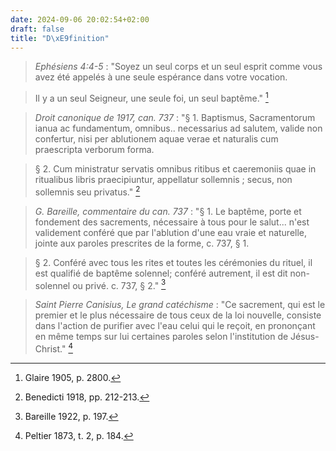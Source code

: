 ```yaml
---
date: 2024-09-06 20:02:54+02:00
draft: false
title: "D\xE9finition"
---
```





> *Ephésiens 4:4-5* : "Soyez un seul corps et un seul esprit comme vous avez été appelés à une seule espérance dans votre vocation.

> Il y a un seul Seigneur, une seule foi, un seul baptême." [^1]

[^1]: Glaire 1905, p. 2800.

> *Droit canonique de 1917, can. 737* : "§ 1. Baptismus, Sacramentorum ianua ac fundamentum, omnibus.. necessarius ad salutem, valide non confertur, nisi per ablutionem aquae verae et naturalis cum praescripta verborum forma.

> § 2. Cum ministratur servatis omnibus ritibus et caeremoniis quae in ritualibus libris praecipiuntur, appellatur sollemnis ; secus, non sollemnis seu privatus." [^2]

[^2]: Benedicti 1918, pp. 212-213.

> *G. Bareille, commentaire du can. 737* : "§ 1. Le baptême, porte et fondement des sacrements, nécessaire à tous pour le salut... n'est validement conféré que par l'ablution d'une eau vraie et naturelle, jointe aux paroles prescrites de la forme, c. 737, § 1. 

> § 2. Conféré avec tous les rites et toutes les cérémonies du rituel, il est qualifié de baptême solennel; conféré autrement, il est dit non-solennel ou privé. c. 737, § 2." [^3]

[^3]: Bareille 1922, p. 197.

> *Saint Pierre Canisius, Le grand catéchisme* : "Ce sacrement, qui est le premier et le plus nécessaire de tous ceux de la loi nouvelle, consiste dans l'action de purifier avec l'eau celui qui le reçoit, en prononçant en même temps sur lui certaines paroles selon l'institution de Jésus-Christ." [^4]

[^4]: Peltier 1873, t. 2, p. 184.



